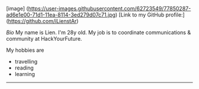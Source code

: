 [image] (https://user-images.githubusercontent.com/62723549/77850287-ad6e1e00-71d1-11ea-8114-3ed279d07c71.jpg)
[Link to my GitHub profile:] (https://github.com/iLienstAr)

*Bio*
My name is Lien.
I'm 28y old.
My job is to coordinate communications & community at HackYourFuture.

My hobbies are
* travelling
* reading
* learning

-----

